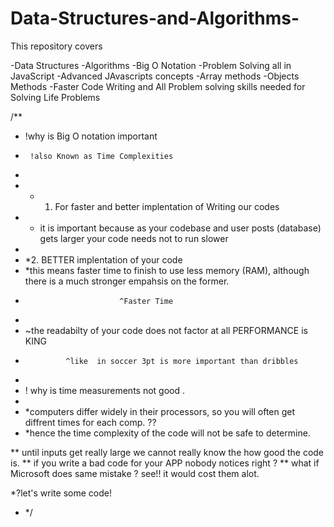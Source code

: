 # Data-Structures-and-Algorithms-

This repository covers 

-Data Structures 
-Algorithms 
-Big O Notation
-Problem Solving all in JavaScript
-Advanced JAvascripts concepts 
-Array methods 
-Objects Methods
-Faster Code Writing and All Problem solving skills needed for Solving Life Problems 



/**
 *  !why is Big O notation important
 *      !also Known as Time Complexities 
 * 
 * * 1. For faster and better implentation of Writing our codes
 * * it is important because as your codebase and user posts (database) gets larger your code needs not to run slower
 * 
 * *2. BETTER implentation of your code
 * *this means faster time to finish to use less memory (RAM), although there is a much stronger empahsis on the former.
 *                          ^Faster Time 
 * 
 * ~the readabilty of your code does not factor at all PERFORMANCE is KING
 *              ^like  in soccer 3pt is more important than dribbles
 * 
 *  ! why is time measurements not good .
 * 
 * *computers differ widely in  their processors, so you will often get diffrent times for each comp. ??
* *hence the time complexity of the code will not be safe to determine.

** until inputs get really large we cannot really know the how good the code is.
** if you write a bad code for your APP nobody notices right ?
** what if Microsoft does same mistake ? see!! it would cost them alot.

*?let's write some code!
 * */
